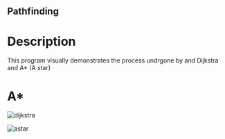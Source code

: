 ## Pathfinding


# Description
This program visually demonstrates the process undrgone by and Dijkstra and A* (A star)

# A*


![dijkstra](https://user-images.githubusercontent.com/36581610/45467345-158f0900-b6ed-11e8-907d-643e091c40a3.gif)

![astar](https://user-images.githubusercontent.com/36581610/45467160-1a06f200-b6ec-11e8-979f-5b90814fe057.gif)
